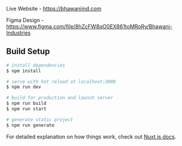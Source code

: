 Live Website - https://bhawaniind.com

Figma Design - https://www.figma.com/file/8hZcFW8qO0EX861toMRoRy/Bhawani-Industries

## Build Setup

```bash
# install dependencies
$ npm install

# serve with hot reload at localhost:3000
$ npm run dev

# build for production and launch server
$ npm run build
$ npm run start

# generate static project
$ npm run generate
```

For detailed explanation on how things work, check out [Nuxt.js docs](https://nuxtjs.org).
